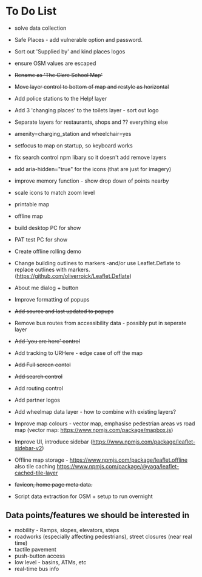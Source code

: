 # To Do List

* solve data collection

* Safe Places - add vulnerable option and password.
* Sort out 'Supplied by' and kind places logos
* ensure OSM values are escaped
* ~~Rename as 'The Clare School Map'~~
* ~~Move layer control to bottom of map and restyle as horizontal~~
* Add police stations to the Help! layer
* Add 3 'changing places' to the toilets layer - sort out logo
* Separate layers for restaurants, shops and ?? everything else
* amenity=charging_station and wheelchair=yes
* setfocus to map on startup, so keyboard works
* fix search control npm libary so it doesn't add remove layers
* add aria-hidden="true" for the icons (that are just for imagery)
* improve memory function - show drop down of points nearby
* scale icons to match zoom level


* printable map
* offline map
* build desktop PC for show
* PAT test PC for show
* Create offline rolling demo

* Change building outlines to markers -and/or use Leaflet.Deflate to replace outlines with markers. (https://github.com/oliverroick/Leaflet.Deflate)
* About me dialog + button
* Improve formatting of popups
* ~~Add source and last updated to popups~~
* Remove bus routes from accessibility data - possibly put in seperate layer
* ~~Add 'you are here' control~~
* Add tracking to URHere - edge case of off the map
* ~~Add Full screen contol~~
* ~~Add search control~~
* Add routing control
* Add partner logos
* Add wheelmap data layer - how to combine with existing layers?

* Improve map colours - vector map, emphasise pedestrian areas vs road map (vector map: https://www.npmjs.com/package/mapbox.js)
* Improve UI, introduce sidebar (https://www.npmjs.com/package/leaflet-sidebar-v2)
* Offline map storage - https://www.npmjs.com/package/leaflet.offline also tile caching https://www.npmjs.com/package/@yaga/leaflet-cached-tile-layer 
* ~~favicon, home page meta data.~~
* Script data extraction for OSM + setup to run overnight


## Data points/features we should be interested in 
* mobility - Ramps, slopes, elevators, steps
* roadworks (especially affecting pedestrians), street closures (near real time)
* tactile pavement
* push-button access
* low level - basins, ATMs, etc
* real-time bus info

